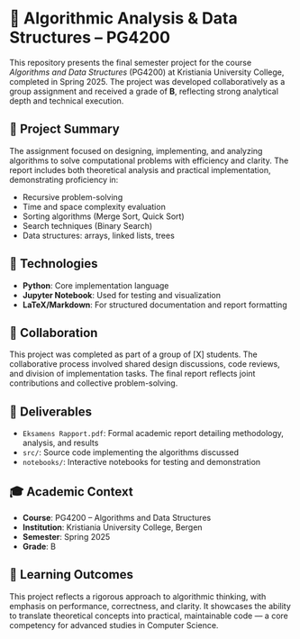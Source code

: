 # 🧮 Algorithmic Analysis & Data Structures – PG4200

This repository presents the final semester project for the course *Algorithms and Data Structures* (PG4200) at Kristiania University College, completed in Spring 2025. The project was developed collaboratively as a group assignment and received a grade of **B**, reflecting strong analytical depth and technical execution.

## 📘 Project Summary

The assignment focused on designing, implementing, and analyzing algorithms to solve computational problems with efficiency and clarity. The report includes both theoretical analysis and practical implementation, demonstrating proficiency in:

- Recursive problem-solving
- Time and space complexity evaluation
- Sorting algorithms (Merge Sort, Quick Sort)
- Search techniques (Binary Search)
- Data structures: arrays, linked lists, trees

## 🧪 Technologies

- **Python**: Core implementation language
- **Jupyter Notebook**: Used for testing and visualization
- **LaTeX/Markdown**: For structured documentation and report formatting

## 🤝 Collaboration

This project was completed as part of a group of [X] students. The collaborative process involved shared design discussions, code reviews, and division of implementation tasks. The final report reflects joint contributions and collective problem-solving.

## 📄 Deliverables

- `Eksamens Rapport.pdf`: Formal academic report detailing methodology, analysis, and results
- `src/`: Source code implementing the algorithms discussed
- `notebooks/`: Interactive notebooks for testing and demonstration

## 🎓 Academic Context

- **Course**: PG4200 – Algorithms and Data Structures
- **Institution**: Kristiania University College, Bergen
- **Semester**: Spring 2025
- **Grade**: B

## 🧠 Learning Outcomes

This project reflects a rigorous approach to algorithmic thinking, with emphasis on performance, correctness, and clarity. It showcases the ability to translate theoretical concepts into practical, maintainable code — a core competency for advanced studies in Computer Science.
